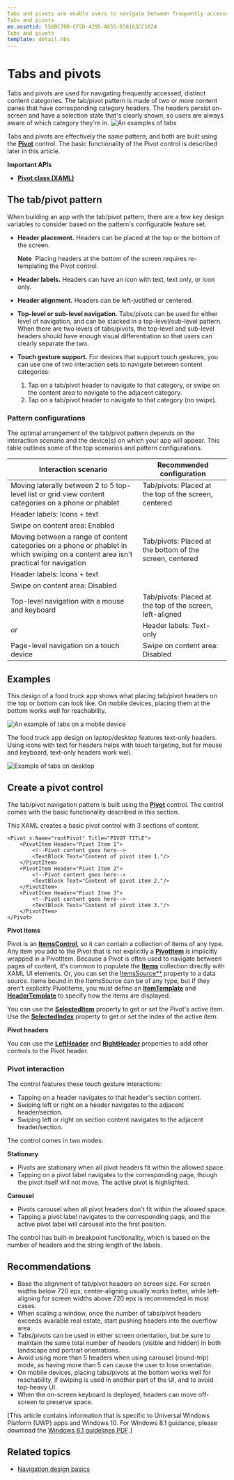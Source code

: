 ```yaml
---
Tabs and pivots are enable users to navigate between frequently accessed content.
Tabs and pivots
ms.assetid: 556BC70D-CF5D-4295-A655-D58163CC1824
Tabs and pivots
template: detail.hbs
---
```

# Tabs and pivots

Tabs and pivots are used for navigating frequently accessed, distinct content categories. The tab/pivot pattern is made of two or more content panes that have corresponding category headers. The headers persist on-screen and have a selection state that's clearly shown, so users are always aware of which category they're in.
![An examples of tabs](images/HIGSecOne_Tabs.png)

Tabs and pivots are effectively the same pattern, and both are built using the [**Pivot**](https://msdn.microsoft.com/library/windows/apps/xaml/windows.ui.xaml.controls.pivot.aspx) control. The basic functionality of the Pivot control is described later in this article.

<span class="sidebar_heading" style="font-weight: bold;">Important APIs</span>

-   [**Pivot class (XAML)**](https://msdn.microsoft.com/library/windows/apps/dn608241)

## The tab/pivot pattern

When building an app with the tab/pivot pattern, there are a few key design variables to consider based on the pattern's configurable feature set.

- **Header placement.**   Headers can be placed at the top or the bottom of the screen.
    
    **Note**&nbsp;&nbsp;Placing headers at the bottom of the screen requires re-templating the Pivot control.
- **Header labels.**  Headers can have an icon with text, text only, or icon only.
- **Header alignment.**  Headers can be left-justified or centered.
- **Top-level or sub-level navigation.**  Tabs/pivots can be used for either level of navigation, and can be stacked in a top-level/sub-level pattern. When there are two levels of tabs/pivots, the top-level and sub-level headers should have enough visual differentiation so that users can clearly separate the two.
- **Touch gesture support.**  For devices that support touch gestures, you can use one of two interaction sets to navigate between content categories:
    1. Tap on a tab/pivot header to navigate to that category, or swipe on the content area to navigate to the adjacent category.
    2. Tap on a tab/pivot header to navigate to that category (no swipe).

### Pattern configurations

The optimal arrangement of the tab/pivot pattern depends on the interaction scenario and the device(s) on which your app will appear. This table outlines some of the top scenarios and pattern configurations.

Interaction scenario|Recommended configuration
--------------------|-------------------------
Moving laterally between 2 to 5 top-level list or grid view content categories on a phone or phablet|Tab/pivots: Placed at the top of the screen, centered
|Header labels: Icons + text
|Swipe on content area: Enabled
Moving between a range of content categories on a phone or phablet in which swiping on a content area isn't practical for navigation|Tab/pivots: Placed at the bottom of the screen, centered
|Header labels: Icons + text
|Swipe on content area: Disabled
Top-level navigation with a mouse and keyboard|Tab/pivots: Placed at the top of the screen, left-aligned
 *or*|Header labels: Text-only
 Page-level navigation on a touch device|Swipe on content area: Disabled

## Examples

This design of a food truck app shows what placing tab/pivot headers on the top or bottom can look like. On mobile devices, placing them at the bottom works well for reachability.

![An example of tabs on a mobile device](images/uap_foodtruck_phone_320_tabsboth.png)

The food truck app design on laptop/desktop features text-only headers. Using icons with text for headers helps with touch targeting, but for mouse and keyboard, text-only headers work well.

![Example of tabs on desktop](images/uap_foodtruck_desktop_home_700.png)

## Create a pivot control

The tab/pivot navigation pattern is built using the [**Pivot**](https://msdn.microsoft.com/library/windows/apps/xaml/windows.ui.xaml.controls.pivot.aspx) control. The control comes with the basic functionality described in this section.

This XAML creates a basic pivot control with 3 sections of content.

```xaml
<Pivot x:Name="rootPivot" Title="PIVOT TITLE">
    <PivotItem Header="Pivot Item 1">
        <!--Pivot content goes here-->
        <TextBlock Text="Content of pivot item 1."/>
    </PivotItem>
    <PivotItem Header="Pivot Item 2">
        <!--Pivot content goes here-->
        <TextBlock Text="Content of pivot item 2."/>
    </PivotItem>
    <PivotItem Header="Pivot Item 3">
        <!--Pivot content goes here-->
        <TextBlock Text="Content of pivot item 3."/>
    </PivotItem>
</Pivot>
```

**Pivot items**

Pivot is an [**ItemsControl**](https://msdn.microsoft.com/library/windows/apps/xaml/windows.ui.xaml.controls.itemscontrol.aspx), so it can contain a collection of items of any type. Any item you add to the Pivot that is not explicitly a [**PivotItem**](https://msdn.microsoft.com/library/windows/apps/xaml/windows.ui.xaml.controls.pivotitem.aspx) is implicitly wrapped in a PivotItem. Because a Pivot is often used to navigate between pages of content, it's common to populate the [**Items**](https://msdn.microsoft.com/library/windows/apps/xaml/windows.ui.xaml.controls.itemscontrol.items.aspx) collection directly with XAML UI elements. Or, you can set the [ItemsSource**](https://msdn.microsoft.com/library/windows/apps/xaml/windows.ui.xaml.controls.itemscontrol.itemssource.aspx) property to a data source. Items bound in the ItemsSource can be of any type, but if they aren't explicitly PivotItems, you must define an [**ItemTemplate**](https://msdn.microsoft.com/library/windows/apps/xaml/windows.ui.xaml.controls.itemscontrol.itemtemplate.aspx) and [**HeaderTemplate**](https://msdn.microsoft.com/library/windows/apps/xaml/windows.ui.xaml.controls.pivot.headertemplate.aspx) to specify how the items are displayed.

You can use the [**SelectedItem**](https://msdn.microsoft.com/library/windows/apps/xaml/windows.ui.xaml.controls.pivot.selecteditem.aspx) property to get or set the Pivot's active item. Use the [**SelectedIndex**](https://msdn.microsoft.com/library/windows/apps/xaml/windows.ui.xaml.controls.pivot.selectedindex.aspx) property to get or set the index of the active item. 

**Pivot headers**

You can use the [**LeftHeader**](https://msdn.microsoft.com/library/windows/apps/xaml/windows.ui.xaml.controls.pivot.leftheader.aspx) and [**RightHeader**](https://msdn.microsoft.com/library/windows/apps/xaml/windows.ui.xaml.controls.pivot.rightheader.aspx) properties to add other controls to the Pivot header. 

### Pivot interaction

The control features these touch gesture interactions:

-   Tapping on a header navigates to that header's section content.
-   Swiping left or right on a header navigates to the adjacent header/section.
-   Swiping left or right on section content navigates to the adjacent header/section.

The control comes in two modes:

**Stationary**

-   Pivots are stationary when all pivot headers fit within the allowed space.
-   Tapping on a pivot label navigates to the corresponding page, though the pivot itself will not move. The active pivot is highlighted.

**Carousel**

-   Pivots carousel when all pivot headers don't fit within the allowed space.
-   Tapping a pivot label navigates to the corresponding page, and the active pivot label will carousel into the first position.

The control has built-in breakpoint functionality, which is based on the number of headers and the string length of the labels.

## Recommendations

-   Base the alignment of tab/pivot headers on screen size. For screen widths below 720 epx, center-aligning usually works better, while left-aligning for screen widths above 720 epx is recommended in most cases.
-   When scaling a window, once the number of tabs/pivot headers exceeds available real estate, start pushing headers into the overflow area.
-   Tabs/pivots can be used in either screen orientation, but be sure to maintain the same total number of headers (visible and hidden) in both landscape and portrait orientations.
-   Avoid using more than 5 headers when using carousel (round-trip) mode, as having more than 5 can cause the user to lose orientation.
-   On mobile devices, placing tabs/pivots at the bottom works well for reachability, if swiping is used in another part of the UI, and to avoid top-heavy UI.
-   When the on-screen keyboard is deployed, headers can move off-screen to preserve space.

\[This article contains information that is specific to Universal Windows Platform (UWP) apps and Windows 10. For Windows 8.1 guidance, please download the [Windows 8.1 guidelines PDF](https://go.microsoft.com/fwlink/p/?linkid=258743).\]

## Related topics

* [Navigation design basics](https://msdn.microsoft.com/library/windows/apps/dn958438)
<!--HONumber=Mar16_HO1-->
